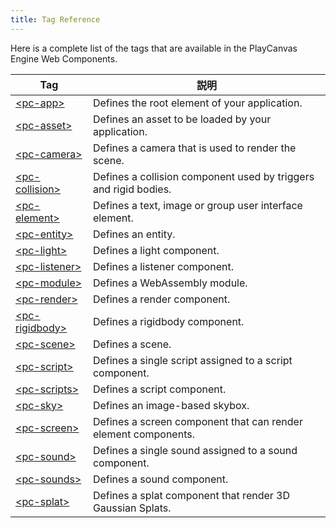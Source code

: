 ```yaml
---
title: Tag Reference
---
```


Here is a complete list of the tags that are available in the PlayCanvas Engine Web Components.

| Tag | 説明 |
| --- | --- |
| [&lt;pc-app&gt;](pc-app) | Defines the root element of your application. |
| [&lt;pc-asset&gt;](pc-asset) | Defines an asset to be loaded by your application. |
| [&lt;pc-camera&gt;](pc-camera) | Defines a camera that is used to render the scene. |
| [&lt;pc-collision&gt;](pc-collision) | Defines a collision component used by triggers and rigid bodies. |
| [&lt;pc-element&gt;](pc-element) | Defines a text, image or group user interface element. |
| [&lt;pc-entity&gt;](pc-entity) | Defines an entity. |
| [&lt;pc-light&gt;](pc-light) | Defines a light component. |
| [&lt;pc-listener&gt;](pc-listener) | Defines a listener component. |
| [&lt;pc-module&gt;](pc-module) | Defines a WebAssembly module. |
| [&lt;pc-render&gt;](pc-render) | Defines a render component. |
| [&lt;pc-rigidbody&gt;](pc-rigidbody) | Defines a rigidbody component. |
| [&lt;pc-scene&gt;](pc-scene) | Defines a scene. |
| [&lt;pc-script&gt;](pc-script) | Defines a single script assigned to a script component. |
| [&lt;pc-scripts&gt;](pc-scripts) | Defines a script component. |
| [&lt;pc-sky&gt;](pc-sky) | Defines an image-based skybox. |
| [&lt;pc-screen&gt;](pc-screen) | Defines a screen component that can render element components. |
| [&lt;pc-sound&gt;](pc-sound) | Defines a single sound assigned to a sound component. |
| [&lt;pc-sounds&gt;](pc-sounds) | Defines a sound component. |
| [&lt;pc-splat&gt;](pc-splat) | Defines a splat component that render 3D Gaussian Splats. |
